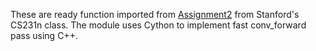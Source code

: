 These are ready function imported from [Assignment2](http://cs231n.github.io/assignments2017/assignment2/) from Stanford's CS231n class.
The module uses Cython to implement fast conv_forward pass using C++.
